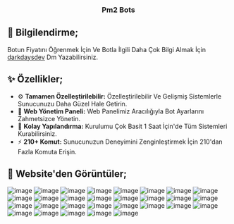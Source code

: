 <p align="center">
  <h3 align="center">Pm2 Bots</h3>
</p>

## 🎉 Bilgilendirme;

Botun Fiyatını Öğrenmek İçin Ve Botla İlgili Daha Çok Bilgi Almak İçin [darkdaysdev](https://discord.com/users/901094423033708576) Dm Yazabilirsiniz.

## ✨ Özellikler;

- ⚙️ **Tamamen Özelleştirilebilir:** Özelleştirilebilir Ve Gelişmiş Sistemlerle Sunucunuzu Daha Güzel Hale Getirin.
- 🌟 **Web Yönetim Paneli:** Web Panelimiz Aracılığıyla Bot Ayarlarını Zahmetsizce Yönetin.
- 📝 **Kolay Yapılandırma:** Kurulumu Çok Basit 1 Saat İçin'de Tüm Sistemleri Kurabilirsiniz.
- ⚡ **210+ Komut:** Sunucunuzun Deneyimini Zenginleştirmek İçin 210'dan Fazla Komuta Erişin.

## 🧷 Website'den Görüntüler;

![image](https://github.com/user-attachments/assets/836acedd-05ee-4fe5-9d9d-f7812da541bc)
![image](https://github.com/user-attachments/assets/99fd41eb-3d88-4808-8e69-5d1cb9ff944c)
![image](https://github.com/user-attachments/assets/678af742-12aa-4e4f-9a00-7e9c4b56c514)
![image](https://github.com/user-attachments/assets/db35d2d5-eb18-47fc-91ab-e61eb87459c9)
![image](https://github.com/user-attachments/assets/ab48533a-ae71-498f-8592-b8cbf361f807)
![image](https://github.com/user-attachments/assets/e4e800a3-6aef-4035-b710-b07f72fb260d)
![image](https://github.com/user-attachments/assets/62c38356-0567-4336-8569-ee20323165d4)
![image](https://github.com/user-attachments/assets/97433264-f443-4a19-84fa-fce036e498c4)
![image](https://github.com/user-attachments/assets/a54c7f78-40a2-43d0-87d4-fdfcf86db160)
![image](https://github.com/user-attachments/assets/35f337b7-b5d5-48d3-9fec-9dce1b5a6d9c)
![image](https://github.com/user-attachments/assets/80a00be4-f3c7-4ea3-8e96-95b8a94037d4)
![image](https://github.com/user-attachments/assets/10dc435b-ac80-402c-9813-f73bcdf0b0e2)
![image](https://github.com/user-attachments/assets/4ca3b8ad-a0e5-4941-b3c4-b8bcd8cbcd83)
![image](https://github.com/user-attachments/assets/6f293929-e79f-4cb8-b700-ebe37ccee592)
![image](https://github.com/user-attachments/assets/1dc790a9-1ed8-4e88-9158-c0fd92ac1020)
![image](https://github.com/user-attachments/assets/3d9efd8e-dc16-41b6-b849-0dfc2f70a0b9)
![image](https://github.com/user-attachments/assets/44c04474-fc91-465b-8f5c-bd4c62220486)
![image](https://github.com/user-attachments/assets/e5065281-51ee-4c40-a457-d2fec3829667)
![image](https://github.com/user-attachments/assets/adbd6a85-0d3f-44b8-9ce3-fbb381f4e37c)
![image](https://github.com/user-attachments/assets/d99daf08-ce04-451e-b815-1eb346fe9cb7)
![image](https://github.com/user-attachments/assets/1aabcb9a-3d6c-40a0-9029-cc00a69732c5)
![image](https://github.com/user-attachments/assets/b1b8c5bd-02ae-4c92-b131-f8f35311525f)
![image](https://github.com/user-attachments/assets/8790286e-c860-4db6-b7f5-6fffe4c31e02)
![image](https://github.com/user-attachments/assets/448c6eb0-dd11-4060-8687-b556de2ba3b6)
![image](https://github.com/user-attachments/assets/5512a290-ec56-4d64-937d-c23072cc6a59)
![image](https://github.com/user-attachments/assets/32c89545-6ba9-4e31-b4a5-0d198a15806d)
![image](https://github.com/user-attachments/assets/9cedc325-21c0-4fd6-95e2-5952a5a90a6b)
![image](https://github.com/user-attachments/assets/46bc3b8e-c6c9-4f1e-85b5-53fc51298995)
![image](https://github.com/user-attachments/assets/0c068fc8-5399-4bcd-83dc-0db96580bc24)




